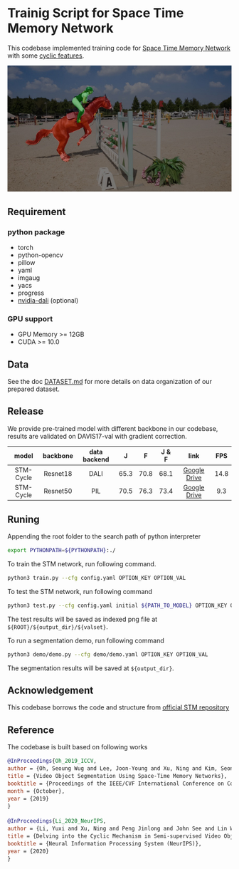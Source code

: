 # Trainig Script for Space Time Memory Network

This codebase implemented training code for [Space Time Memory Network](http://openaccess.thecvf.com/content_ICCV_2019/html/Oh_Video_Object_Segmentation_Using_Space-Time_Memory_Networks_ICCV_2019_paper.html) with some [cyclic features](https://arxiv.org/abs/2010.12176).

![sample results](./demo/output/horsejump-high/00005.jpg)

## Requirement
### python package
- torch
- python-opencv
- pillow
- yaml
- imgaug
- yacs
- progress
- [nvidia-dali](https://docs.nvidia.com/deeplearning/dali/user-guide/docs/index.html) (optional)

### GPU support

- GPU Memory >= 12GB
- CUDA >= 10.0

## Data

See the doc [DATASET.md](./DATASET.md) for more details on data organization of our prepared dataset.

## Release
We provide pre-trained model with different backbone in our codebase, results are validated on DAVIS17-val with gradient correction.

| model |backbone|data backend| J | F | J & F | link |FPS|
|:-----:|:------:|:----------:|:-:|:-:|:-----:|:----:|:-:|
| STM-Cycle | Resnet18 | DALI | 65.3 | 70.8 | 68.1 | [Google Drive](https://drive.google.com/file/d/1R4RkDPfrNz8JzJNNqFhYIPhbruunNnp5/view?usp=sharing)|14.8|
| STM-Cycle | Resnet50 | PIL | 70.5 | 76.3 | 73.4 | [Google Drive](https://drive.google.com/file/d/1tSTNBeqa9hyKBPX6NzL1N7EgkWAg_2cv/view?usp=sharing)|9.3|

## Runing
Appending the root folder to the search path of python interpreter
```bash
export PYTHONPATH=${PYTHONPATH}:./
```

To train the STM network, run following command.
```bash
python3 train.py --cfg config.yaml OPTION_KEY OPTION_VAL
```

To test the STM network, run following command
```bash
python3 test.py --cfg config.yaml initial ${PATH_TO_MODEL} OPTION_KEY OPTION_VAL
```
The test results will be saved as indexed png file at `${ROOT}/${output_dir}/${valset}`.

To run a segmentation demo, run following command
```bash
python3 demo/demo.py --cfg demo/demo.yaml OPTION_KEY OPTION_VAL
```
The segmentation results will be saved at `${output_dir}`.

## Acknowledgement
This codebase borrows the code and structure from [official STM repository](https://github.com/seoungwugoh/STM)

## Reference
The codebase is built based on following works
```Bibtex
@InProceedings{Oh_2019_ICCV,
author = {Oh, Seoung Wug and Lee, Joon-Young and Xu, Ning and Kim, Seon Joo},
title = {Video Object Segmentation Using Space-Time Memory Networks},
booktitle = {Proceedings of the IEEE/CVF International Conference on Computer Vision (ICCV)},
month = {October},
year = {2019}
}

@InProceedings{Li_2020_NeurIPS,
author = {Li, Yuxi and Xu, Ning and Peng Jinlong and John See and Lin Weiyao},
title = {Delving into the Cyclic Mechanism in Semi-supervised Video Object Segmentation},
booktitle = {Neural Information Processing System (NeurIPS)},
year = {2020}
}
```


